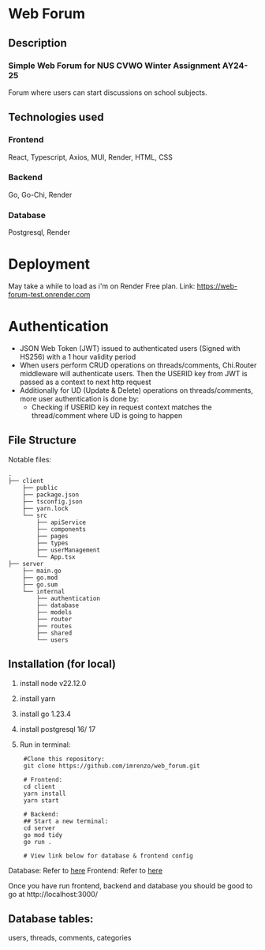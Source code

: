# Web Forum

## Description
### Simple Web Forum for NUS CVWO Winter Assignment AY24-25
Forum where users can start discussions on school subjects.

## Technologies used
### Frontend
React, Typescript, Axios, MUI, Render, HTML, CSS
### Backend
Go, Go-Chi, Render
### Database
Postgresql, Render

# Deployment
May take a while to load as i'm on Render Free plan.
Link: https://web-forum-test.onrender.com

# Authentication
- JSON Web Token (JWT) issued to authenticated users (Signed with HS256) with a 1 hour validity period
- When users perform CRUD operations on threads/comments, Chi.Router middleware will authenticate users. Then the USERID key from JWT is passed as a context to next http request
- Additionally for UD (Update & Delete) operations on threads/comments, more user authentication is done by:
  - Checking if USERID key in request context matches the thread/comment where UD is going to happen

## File Structure
Notable files:
```
.
├── client
    ├── public
    ├── package.json
    ├── tsconfig.json
    ├── yarn.lock
    └── src
        ├── apiService       
        ├── components
        ├── pages
        ├── types
        ├── userManagement
        └── App.tsx
├── server
    ├── main.go
    ├── go.mod
    ├── go.sum
    └── internal
        ├── authentication
        ├── database
        ├── models
        ├── router
        ├── routes
        ├── shared
        └── users
```

## Installation (for local)
1. install node v22.12.0
2. install yarn
3. install go 1.23.4
4. install postgresql 16/ 17
5. Run in terminal:

        #Clone this repository:
        git clone https://github.com/imrenzo/web_forum.git

        # Frontend:
        cd client
        yarn install
        yarn start

        # Backend:
        ## Start a new terminal:   
        cd server
        go mod tidy
        go run .

        # View link below for database & frontend config

Database: Refer to [here](./database.txt)
Frontend: Refer to [here](./client.txt)

Once you have run frontend, backend and database you should be good to go at http://localhost:3000/

## Database tables:
users, threads, comments, categories